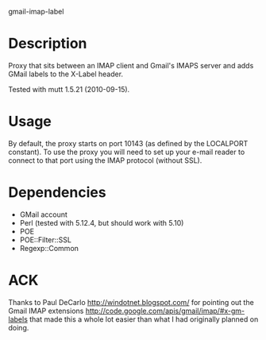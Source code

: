 gmail-imap-label
# Description
Proxy that sits between an IMAP client and Gmail's IMAPS server and adds GMail
labels to the X-Label header.

Tested with mutt 1.5.21 (2010-09-15).

# Usage
By default, the proxy starts on port 10143 (as defined by the LOCALPORT
constant). To use the proxy you will need to set up your e-mail reader to
connect to that port using the IMAP protocol (without SSL).

# Dependencies
* GMail account
* Perl (tested with 5.12.4, but should work with 5.10)
* POE
* POE::Filter::SSL
* Regexp::Common

# ACK
Thanks to Paul DeCarlo <http://windotnet.blogspot.com/> for pointing out the
Gmail IMAP extensions <http://code.google.com/apis/gmail/imap/#x-gm-labels>
that made this a whole lot easier than what I had originally planned on doing.
